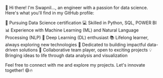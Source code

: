 👋 Hi there! I'm Swapnil..., an engineer with a passion for data science. Here's what you'll find in my GitHub profile:

🚀 Pursuing Data Science certification
💻 Skilled in Python, SQL, POWER BI
📊 Experience with Machine Learning (ML) and Natural Language Processing (NLP)
🔬 Deep Learning (DL) enthusiast
📚 Lifelong learner, always exploring new technologies
🌟 Dedicated to building impactful data-driven solutions
👥 Collaborative team player, open to exciting projects
💡 Bringing ideas to life through data analysis and visualization

Feel free to connect with me and explore my projects. Let's innovate together! 😄🔥
<!---
SwapViSonu/SwapViSonu is a ✨ special ✨ repository because its `README.md` (this file) appears on your GitHub profile.
You can click the Preview link to take a look at your changes.
--->
